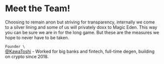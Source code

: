 # Meet the Team!

Choosing to remain anon but striving for transparency, internally we come to a silver lining and some of us will privately doxx to Magic Eden. This way you can be sure we are in for the long game. But these are the measures we hope to never have to be taken.

`Founder \`\
[@KawaToshi](https://twitter.com/KawaToshi\_) - Worked for big banks and fintech, full-time degen, building on crypto since 2018.
